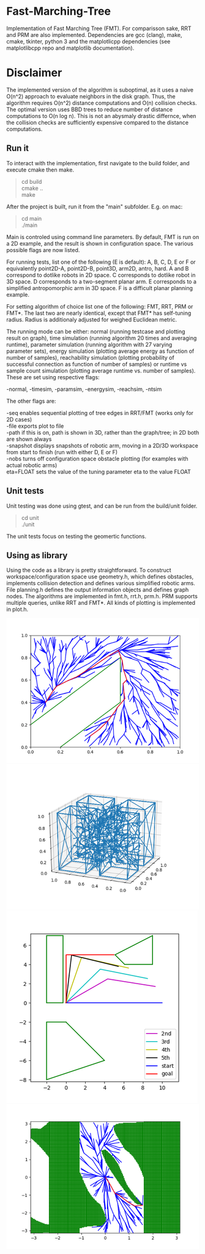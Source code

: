 # Fast-Marching-Tree

Implementation of Fast Marching Tree (FMT). For comparisson sake, RRT and PRM are also implemented. Dependencies are gcc (clang), make, cmake, tkinter, python 3 and the matplotlicpp dependencies (see matplotlibcpp repo and matplotlib documentation).

# Disclaimer

The implemented version of the algorithm is suboptimal, as it uses a naive O(n^2) approach to evaluate neighbors in the disk graph. Thus, the algorithm requires O(n^2) distance computations and O(n) collision checks. The optimal version uses BBD trees to reduce number of distance computations to O(n log n). This is not an abysmaly drastic differnce, when the collision checks are sufficiently expensive compared to the distance computations.

## Run it

To interact with the implementation, first navigate to the build folder, and execute cmake then make.

> cd build<br/>
> cmake ..<br/>
> make

After the project is built, run it from the "main" subfolder. E.g. on mac:

> cd main <br/>
> ./main

Main is controled using command line parameters. By default, FMT is run on a 2D example, and the result is shown in configuration space. The various possible flags are now listed.

For running tests, list one of the following (E is default): A, B, C, D, E or F or equivalently point2D-A, point2D-B, point3D, arm2D, antro, hard. A and B correspond to dotlike robots in 2D space. C corresponds to dotlike robot in 3D space. D corresponds to a two-segment planar arm. E corresponds to a simplified antropomorphic arm in 3D space. F is a difficult planar planning example.

For setting algorithm of choice list one of the following: FMT, RRT, PRM or FMT*. The last two are nearly identical, except that FMT* has self-tuning radius. Radius is additionaly adjusted for weighed Euclidean metric.

The running mode can be either: normal (running testcase and plotting result on graph), time simulation (running algorithm 20 times and averaging runtime), parameter simulation (running algorithm with 27 varying parameter sets), energy simulation (plotting average energy as function of number of samples), reachability simulation (plotting probability of successful connection as function of number of samples) or runtime vs sample count simulation (plotting average runtime vs. number of samples). These are set using respective flags:

-normal, -timesim, -paramsim, -energysim, -reachsim, -ntsim

The other flags are:

-seq enables sequential plotting of tree edges in RRT/FMT (works only for 2D cases)<br/>
-file exports plot to file<br/>
-path if this is on, path is shown in 3D, rather than the graph/tree; in 2D both are shown always<br/>
-snapshot displays snapshots of robotic arm, moving in a 2D/3D workspace from start to finish (run with either D, E or F)<br/>
-nobs turns off configuration space obstacle plotting (for examples with actual robotic arms)<br/>
eta=FLOAT sets the value of the tuning parameter eta to the value FLOAT

## Unit tests

Unit testing was done using gtest, and can be run from the build/unit folder. 

> cd unit<br/>
> ./unit

The unit tests focus on testing the geomertic functions.

## Using as library

Using the code as a library is pretty straightforward. To construct workspace/configuration space use geometry.h, which defines obstacles, implements collision detection and defines various simplified robotic arms. File planning.h defines the output information objects and defines graph nodes. The algorithms are implemented in fmt.h, rrt.h, prm.h. PRM supports multiple queries, unlike RRT and FMT*. All kinds of plotting is implemented in plot.h.


![](images/testA.png)
![](images/testC.png)
![](images/snapshotD.png)
![](images/cspaceD.png)